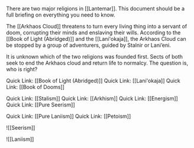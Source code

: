There are two major religions in [[Lantemar]]. This document should be a full briefing on everything you need to know.

The [[Arkhaos Cloud]] threatens to turn every living thing into a servant of doom, corrupting their minds and enslaving their wills. According to the [[Book of Light (Abridged)]] and the [[Lani'okaja]], the Arkhaos Cloud can be stopped by a group of adventurers, guided by Stalnir or Lani’eni.

It is unknown which of the two religions was founded first. Sects of both seek to end the Arkhaos cloud and return life to normalcy. The question is, who is right?

Quick Link: [[Book of Light (Abridged)]]
Quick Link: [[Lani'okaja]]
Quick Link: [[Book of Dooms]]

Quick Link: [[Stalism]]
Quick Link: [[Arkhism]]
Quick Link: [[Energism]]
Quick Link: [[Pure Seerism]]

Quick Link: [[Pure Laniism]]
Quick Link: [[Petoism]]


![[Seerism]]

![[Laniism]]
